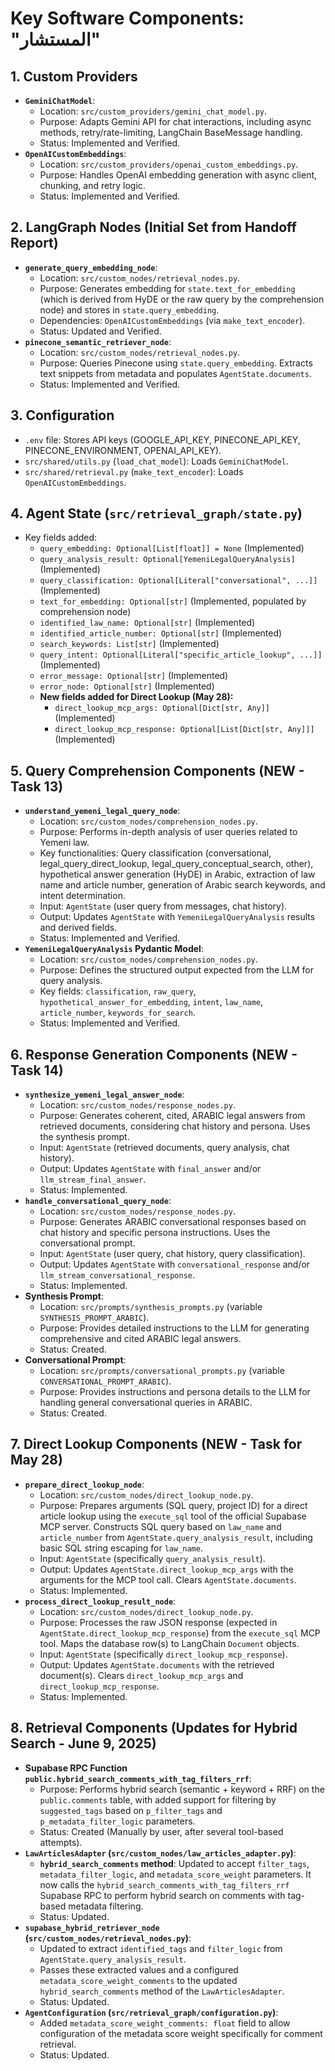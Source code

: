# Key Software Components: "المستشار"
## 1. Custom Providers
 - **`GeminiChatModel`**:
   - Location: `src/custom_providers/gemini_chat_model.py`.
   - Purpose: Adapts Gemini API for chat interactions, including async methods, retry/rate-limiting, LangChain BaseMessage handling.
   - Status: Implemented and Verified.
 - **`OpenAICustomEmbeddings`**:
   - Location: `src/custom_providers/openai_custom_embeddings.py`.
   - Purpose: Handles OpenAI embedding generation with async client, chunking, and retry logic.
   - Status: Implemented and Verified.

 ## 2. LangGraph Nodes (Initial Set from Handoff Report)
 - **`generate_query_embedding_node`**:
   - Location: `src/custom_nodes/retrieval_nodes.py`.
   - Purpose: Generates embedding for `state.text_for_embedding` (which is derived from HyDE or the raw query by the comprehension node) and stores in `state.query_embedding`.
   - Dependencies: `OpenAICustomEmbeddings` (via `make_text_encoder`).
   - Status: Updated and Verified.
 - **`pinecone_semantic_retriever_node`**:
   - Location: `src/custom_nodes/retrieval_nodes.py`.
   - Purpose: Queries Pinecone using `state.query_embedding`. Extracts text snippets from metadata and populates `AgentState.documents`.
   - Status: Implemented and Verified.

 ## 3. Configuration
 - `.env` file: Stores API keys (GOOGLE_API_KEY, PINECONE_API_KEY, PINECONE_ENVIRONMENT, OPENAI_API_KEY).
 - `src/shared/utils.py` (`load_chat_model`): Loads `GeminiChatModel`.
 - `src/shared/retrieval.py` (`make_text_encoder`): Loads `OpenAICustomEmbeddings`.

 ## 4. Agent State (`src/retrieval_graph/state.py`)
 - Key fields added:
   - `query_embedding: Optional[List[float]] = None` (Implemented)
   - `query_analysis_result: Optional[YemeniLegalQueryAnalysis]` (Implemented)
   - `query_classification: Optional[Literal["conversational", ...]]` (Implemented)
   - `text_for_embedding: Optional[str]` (Implemented, populated by comprehension node)
   - `identified_law_name: Optional[str]` (Implemented)
   - `identified_article_number: Optional[str]` (Implemented)
   - `search_keywords: List[str]` (Implemented)
   - `query_intent: Optional[Literal["specific_article_lookup", ...]]` (Implemented)
   - `error_message: Optional[str]` (Implemented)
   - `error_node: Optional[str]` (Implemented)
   - **New fields added for Direct Lookup (May 28):**
     - `direct_lookup_mcp_args: Optional[Dict[str, Any]]` (Implemented)
     - `direct_lookup_mcp_response: Optional[List[Dict[str, Any]]]` (Implemented)

## 5. Query Comprehension Components (NEW - Task 13)
 - **`understand_yemeni_legal_query_node`**:
   - Location: `src/custom_nodes/comprehension_nodes.py`.
   - Purpose: Performs in-depth analysis of user queries related to Yemeni law.
   - Key functionalities: Query classification (conversational, legal_query_direct_lookup, legal_query_conceptual_search, other), hypothetical answer generation (HyDE) in Arabic, extraction of law name and article number, generation of Arabic search keywords, and intent determination.
   - Input: `AgentState` (user query from messages, chat history).
   - Output: Updates `AgentState` with `YemeniLegalQueryAnalysis` results and derived fields.
   - Status: Implemented and Verified.
 - **`YemeniLegalQueryAnalysis` Pydantic Model**:
   - Location: `src/custom_nodes/comprehension_nodes.py`.
   - Purpose: Defines the structured output expected from the LLM for query analysis.
   - Key fields: `classification`, `raw_query`, `hypothetical_answer_for_embedding`, `intent`, `law_name`, `article_number`, `keywords_for_search`.
   - Status: Implemented and Verified.

## 6. Response Generation Components (NEW - Task 14)
 - **`synthesize_yemeni_legal_answer_node`**:
   - Location: `src/custom_nodes/response_nodes.py`.
   - Purpose: Generates coherent, cited, ARABIC legal answers from retrieved documents, considering chat history and persona. Uses the synthesis prompt.
   - Input: `AgentState` (retrieved documents, query analysis, chat history).
   - Output: Updates `AgentState` with `final_answer` and/or `llm_stream_final_answer`.
   - Status: Implemented.
 - **`handle_conversational_query_node`**:
   - Location: `src/custom_nodes/response_nodes.py`.
   - Purpose: Generates ARABIC conversational responses based on chat history and specific persona instructions. Uses the conversational prompt.
   - Input: `AgentState` (user query, chat history, query classification).
   - Output: Updates `AgentState` with `conversational_response` and/or `llm_stream_conversational_response`.
   - Status: Implemented.
 - **Synthesis Prompt**:
   - Location: `src/prompts/synthesis_prompts.py` (variable `SYNTHESIS_PROMPT_ARABIC`).
   - Purpose: Provides detailed instructions to the LLM for generating comprehensive and cited ARABIC legal answers.
   - Status: Created.
 - **Conversational Prompt**:
   - Location: `src/prompts/conversational_prompts.py` (variable `CONVERSATIONAL_PROMPT_ARABIC`).
   - Purpose: Provides instructions and persona details to the LLM for handling general conversational queries in ARABIC.
   - Status: Created.

## 7. Direct Lookup Components (NEW - Task for May 28)
 - **`prepare_direct_lookup_node`**:
   - Location: `src/custom_nodes/direct_lookup_node.py`.
   - Purpose: Prepares arguments (SQL query, project ID) for a direct article lookup using the `execute_sql` tool of the official Supabase MCP server. Constructs SQL query based on `law_name` and `article_number` from `AgentState.query_analysis_result`, including basic SQL string escaping for `law_name`.
   - Input: `AgentState` (specifically `query_analysis_result`).
   - Output: Updates `AgentState.direct_lookup_mcp_args` with the arguments for the MCP tool call. Clears `AgentState.documents`.
   - Status: Implemented.
 - **`process_direct_lookup_result_node`**:
   - Location: `src/custom_nodes/direct_lookup_node.py`.
   - Purpose: Processes the raw JSON response (expected in `AgentState.direct_lookup_mcp_response`) from the `execute_sql` MCP tool. Maps the database row(s) to LangChain `Document` objects.
   - Input: `AgentState` (specifically `direct_lookup_mcp_response`).
   - Output: Updates `AgentState.documents` with the retrieved document(s). Clears `direct_lookup_mcp_args` and `direct_lookup_mcp_response`.
   - Status: Implemented.

## 8. Retrieval Components (Updates for Hybrid Search - June 9, 2025)
 - **Supabase RPC Function `public.hybrid_search_comments_with_tag_filters_rrf`**:
   - Purpose: Performs hybrid search (semantic + keyword + RRF) on the `public.comments` table, with added support for filtering by `suggested_tags` based on `p_filter_tags` and `p_metadata_filter_logic` parameters.
   - Status: Created (Manually by user, after several tool-based attempts).
 - **`LawArticlesAdapter` (`src/custom_nodes/law_articles_adapter.py`)**:
   - **`hybrid_search_comments` method**: Updated to accept `filter_tags`, `metadata_filter_logic`, and `metadata_score_weight` parameters. It now calls the `hybrid_search_comments_with_tag_filters_rrf` Supabase RPC to perform hybrid search on comments with tag-based metadata filtering.
   - Status: Updated.
 - **`supabase_hybrid_retriever_node` (`src/custom_nodes/retrieval_nodes.py`)**:
   - Updated to extract `identified_tags` and `filter_logic` from `AgentState.query_analysis_result`.
   - Passes these extracted values and a configured `metadata_score_weight_comments` to the updated `hybrid_search_comments` method of the `LawArticlesAdapter`.
   - Status: Updated.
 - **`AgentConfiguration` (`src/retrieval_graph/configuration.py`)**:
    - Added `metadata_score_weight_comments: float` field to allow configuration of the metadata score weight specifically for comment retrieval.
    - Status: Updated.
